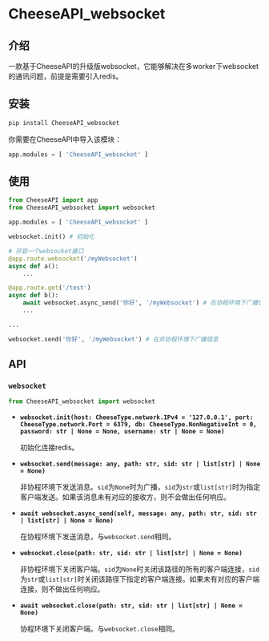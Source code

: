 # **CheeseAPI_websocket**

## **介绍**

一款基于CheeseAPI的升级版websocket，它能够解决在多worker下websocket的通讯问题，前提是需要引入redis。

## **安装**

```bash
pip install CheeseAPI_websocket
```

你需要在CheeseAPI中导入该模块：

```python
app.modules = [ 'CheeseAPI_websocket' ]
```

## **使用**

```python
from CheeseAPI import app
from CheeseAPI_websocket import websocket

app.modules = [ 'CheeseAPI_websocket' ]

websocket.init() # 初始化

# 开启一个websocket接口
@app.route.websocket('/myWebsocket')
async def a():
    ...

@app.route.get('/test')
async def b():
    await websocket.async_send('你好', '/myWebsocket') # 在协程环境下广播信息
    ...

...

websocket.send('你好', '/myWebsocket') # 在非协程环境下广播信息
```

## **API**

### **`websocket`**

```python
from CheeseAPI_websocket import websocket
```

- **`websocket.init(host: CheeseType.network.IPv4 = '127.0.0.1', port: CheeseType.network.Port = 6379, db: CheeseType.NonNegativeInt = 0, password: str | None = None, username: str | None = None)`**

    初始化连接redis。

- **`websocket.send(message: any, path: str, sid: str | list[str] | None = None)`**

    非协程环境下发送消息。`sid`为`None`时为广播，`sid`为`str`或`list[str]`时为指定客户端发送。如果该消息未有对应的接收方，则不会做出任何响应。

- **`await websocket.async_send(self, message: any, path: str, sid: str | list[str] | None = None)`**

    在协程环境下发送消息，与`websocket.send`相同。

- **`websocket.close(path: str, sid: str | list[str] | None = None)`**

    非协程环境下关闭客户端。`sid`为`None`时关闭该路径的所有的客户端连接，`sid`为`str`或`list[str]`时关闭该路径下指定的客户端连接。如果未有对应的客户端连接，则不做出任何响应。

- **`await websocket.close(path: str, sid: str | list[str] | None = None)`**

    协程环境下关闭客户端。与`websocket.close`相同。
